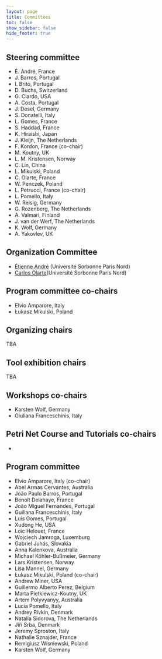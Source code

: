```yaml
---
layout: page
title: Committees
toc: false
show_sidebar: false
hide_footer: true
---
```


## Steering committee

* É. André, France
* J. Barros, Portugal
* I. Brito, Portugal
* D. Buchs, Switzerland
* G. Ciardo, USA
* A. Costa, Portugal
* J. Desel, Germany
* S. Donatelli, Italy
* L. Gomes, France
* S. Haddad, France
* K. Hiraishi, Japan
* J. Kleijn, The Netherlands
* F. Kordon, France (co-chair)
* M. Koutny, UK
* L. M. Kristensen, Norway
* C. Lin, China
* L. Mikulski, Poland
* C. Olarte, France
* W. Penczek, Poland
* L. Petrucci, France (co-chair)
* L. Pomello, Italy
* W. Reisig, Germany
* G. Rozenberg, The Netherlands
* A. Valmari, Finland
* J. van der Werf, The Netherlands
* K. Wolf, Germany
* A. Yakovlev, UK



## Organization Committee
 * [Étienne André](https://lipn.univ-paris13.fr/~andre/) (Université Sorbonne Paris Nord)
 * [Carlos Olarte](https://sites.google.com/site/carlosolarte)(Université Sorbonne Paris Nord)

## Program committee co-chairs
* Elvio Amparore, Italy
* Łukasz Mikulski, Poland

## Organizing chairs
TBA

## Tool exhibition chairs
TBA

## Workshops co-chairs
* Karsten Wolf, Germany
* Giuliana Franceschinis, Italy

## Petri Net Course and Tutorials co-chairs
* 

## Program committee

  * Elvio Amparore, Italy (co-chair)
  * Abel Armas Cervantes, Australia 
  * João Paulo Barros, Portugal 
  * Benoît Delahaye, France 
  * João Miguel Fernandes, Portugal 
  * Guiliana Franceschinis, Italy 
  * Luis Gomes, Portugal 
  * Xudong He, USA 
  * Loïc Helouet, France 
  * Wojciech Jamroga, Luxemburg 
  * Gabriel Juhás, Slovakia 
  * Anna Kalenkova, Australia 
  * Michael Köhler-Bußmeier, Germany 
  * Lars Kristensen, Norway 
  * Lisa Mannel, Germany 
  * Łukasz Mikulski, Poland (co-chair)
  * Andrew Miner, USA
  * Guillermo Alberto Perez, Belgium 
  * Marta Pietkiewicz-Koutny, UK 
  * Artem Polyvyanyy, Australia 
  * Lucia Pomello, Italy 
  * Andrey Rivkin, Denmark 
  * Natalia Sidorova, The Netherlands 
  * Jiří Srba, Denmark 
  * Jeremy Sproston, Italy 
  * Nathalie Sznajder, France 
  * Remigiusz Wisniewski, Poland 
  * Karsten Wolf, Germany
